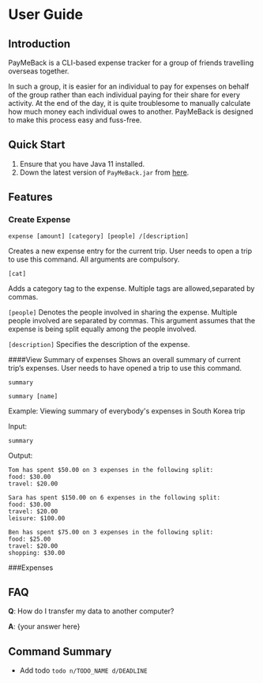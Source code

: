 # User Guide

## Introduction

PayMeBack is a CLI-based expense tracker for a group of friends travelling overseas together.

In such a group, it is easier for an individual to pay for expenses on behalf of the group rather than each
individual paying for their share for every activity. At the end of the day, it is quite troublesome to
manually calculate how much money each individual owes to another. PayMeBack is designed to make this process
easy and fuss-free.

## Quick Start
1. Ensure that you have Java 11 installed.
1. Down the latest version of `PayMeBack.jar` from [here](https://github.com/AY2122S1-CS2113T-T12-2/tp/releases).

## Features 

### Create Expense

``expense [amount] [category] [people] /[description]``

Creates a new expense entry for the current trip. User 
needs to open a trip to use this command.
All arguments are compulsory.


``[cat]``

Adds a category tag to the expense. Multiple tags are allowed,separated by commas.



`[people]`
Denotes the people involved in sharing the expense. Multiple people involved are separated by commas. This argument assumes that the expense is being split equally among the people involved.


`[description]`
Specifies the description of the expense.



####View Summary of expenses
Shows an overall summary of current trip’s expenses. User needs to have opened a trip to use this command.

```summary```

```summary [name]```

Example:
Viewing summary of everybody's expenses in South Korea trip

Input:

```summary```

Output:
```
Tom has spent $50.00 on 3 expenses in the following split:
food: $30.00
travel: $20.00

Sara has spent $150.00 on 6 expenses in the following split:
food: $30.00
travel: $20.00
leisure: $100.00

Ben has spent $75.00 on 3 expenses in the following split:
food: $25.00
travel: $20.00
shopping: $30.00

```
###Expenses





## FAQ

**Q**: How do I transfer my data to another computer? 

**A**: {your answer here}

## Command Summary
* Add todo `todo n/TODO_NAME d/DEADLINE`
